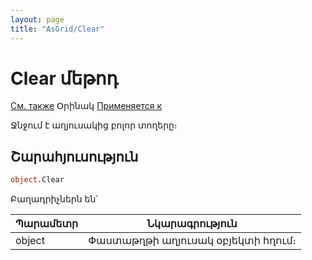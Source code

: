 ```yaml
---
layout: page
title: "AsGrid/Clear"
---
```



# Clear մեթոդ

[См. также](../AsGrid.md) Օրինակ [Применяется к](../AsGrid.md) 

Ջնջում է աղյուսակից բոլոր տողերը։

## Շարահյուսություն

``` vb
object.Clear
```


Բաղադրիչներն են՝


| Պարամետր  | Նկարագրություն |
|--|--|
| object | Փաստաթղթի աղյուսակ օբյեկտի հղում։ |
